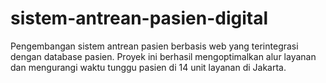 # sistem-antrean-pasien-digital
Pengembangan sistem antrean pasien berbasis web yang terintegrasi dengan database pasien. Proyek ini berhasil mengoptimalkan alur layanan dan mengurangi waktu tunggu pasien di 14 unit layanan di Jakarta.
